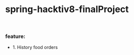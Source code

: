 # spring-hacktiv8-finalProject
<br>
<h3>feature:</h3>
<ul>
    <li>1. History food orders</li>
</ul>
